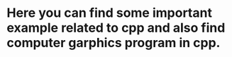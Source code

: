 # Here you can find some important example related to cpp and also find computer garphics program in cpp.
